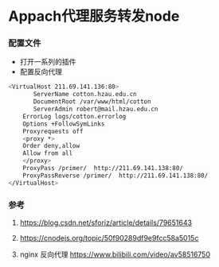 # Appach代理服务转发node



### 配置文件

+ 打开一系列的插件
+ 配置反向代理

```bash
<VirtualHost 211.69.141.136:80>
       ServerName cotton.hzau.edu.cn
       DocumentRoot /var/www/html/cotton
       ServerAdmin robert@mail.hzau.edu.cn
	ErrorLog logs/cotton.errorlog
	Options +FollowSymLinks
	Proxyrequests off
	<proxy *>
	Order deny,allow
	Allow from all
	</proxy>
	ProxyPass /primer/  http://211.69.141.138:80/
	ProxyPassReverse /primer/  http://211.69.141.138:80/
</VirtualHost>
```



### 参考

1. https://blog.csdn.net/sforiz/article/details/79651643 

2. https://cnodejs.org/topic/50f90289df9e9fcc58a5015c 
3. nginx 反向代理  https://www.bilibili.com/video/av58516750 



